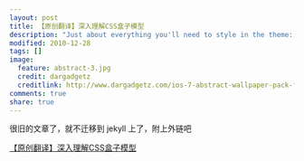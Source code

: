 ```yaml
---
layout: post
title: 【原创翻译】深入理解CSS盒子模型
description: "Just about everything you'll need to style in the theme: headings, paragraphs, blockquotes, tables, code blocks, and more."
modified: 2010-12-28
tags: []
image:
  feature: abstract-3.jpg
  credit: dargadgetz
  creditlink: http://www.dargadgetz.com/ios-7-abstract-wallpaper-pack-for-iphone-5-and-ipod-touch-retina/
comments: true
share: true
---
```


很旧的文章了，就不迁移到 jekyll 上了，附上外链吧

[【原创翻译】深入理解CSS盒子模型](https://www.cnblogs.com/hh54188/archive/2010/12/28/1919078.html)
